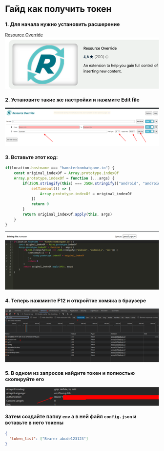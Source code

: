 # Гайд как получить токен
### 1. Для начала нужно установить расшерение
 [Resource Override](https://chromewebstore.google.com/detail/resource-override/pkoacgokdfckfpndoffpifphamojphii)
![1](./1.png)

### 2. Установите такие же настройки и нажмите Edit file
![2](./2.png)

### 3. Вставьте этот код:
```js
if(location.hostname === "hamsterkombatgame.io") {
    const original_indexOf = Array.prototype.indexOf
    Array.prototype.indexOf = function (...args) {
        if(JSON.stringify(this) === JSON.stringify(["android", "android_x", "ios"])) {
            setTimeout(() => {
                Array.prototype.indexOf = original_indexOf
            })
            return 0
        }
        return original_indexOf.apply(this, args)
    }
}
```
![3](./3.png)

### 4. Теперь нажминте F12 и откройтке хомяка в браузере
![4](./4.png)

### 5. В одном из запросов найдите токен и полностью скопируйте его
![5](./5.png)

### Затем создайте папку `env` а в ней файл `config.json` и вставьте в него токены
```json
{
  "token_list": ["Bearer abcde123123"]
}
```
